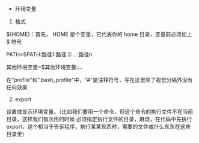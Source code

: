 * 环境变量
1. 格式

 ${HOME}：首先， HOME 是个变量，它代表你的 home 目录，变量前必须加上 $ 符号


 PATH=$PATH:路径1:路径 2:...:路径n

 其他环境变量=$其他环境变量:...

 在"profile"和".bash_profile"中，"#"是注释符号，写在这里除了视觉分隔外没有任何效果

2. export

 设置或显示环境变量。（比如我们要用一个命令，但这个命令的执行文件不在当前目录，这样我们每次用的时候
 必须指定执行文件的目录，麻烦，在代码中先执行export，这个相当于告诉程序，执行某某东西时，需要的文件或什么东东在这些目录里）
